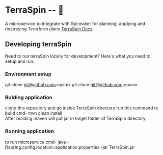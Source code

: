 # TerraSpin -- :whale:

A microservice to integrate with Spinnaker for planning, applying and destroying Terraform plans
[TerraSpin Docs](https://docs.opsmx.com/codelabs/terraform-spinnaker) 

## Developing terraSpin
Need to run terraSpin locally for development? Here's what you need to setup and run:

###	Environment setup
git clone git@github.com:opsmx
git clone git@github.com:opsmx

###	Bulding application
clone this repository and go inside TerraSpin directory run this command
to build cmd- mvn clean install  
After buliding maven will put jar in target folder of TerraSpin directory

###	Running application
to run microservice cmd- java -Dspring.config.location=application.properties -jar TerraSpin.jar 


